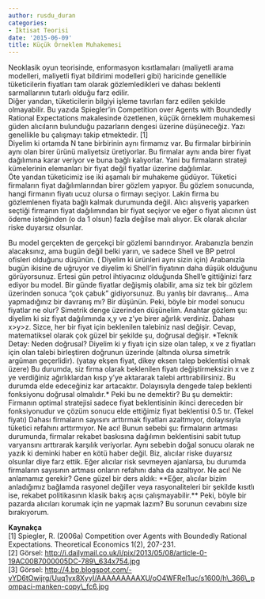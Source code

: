 ```yaml
---
author: rusdu_duran
categories:
- İktisat Teorisi
date: '2015-06-09'
title: Küçük Örneklem Muhakemesi
---
```


Neoklasik oyun teorisinde, enformasyon kısıtlamaları (maliyetli arama modelleri, maliyetli fiyat bildirimi modelleri gibi) haricinde genellikle tüketicilerin fiyatları tam olarak gözlemledikleri ve dahası beklenti sarmallarının tutarlı olduğu farz edilir.  
Diğer yandan, tüketicilerin bilgiyi işleme tavırları farz edilen şekilde olmayabilir. Bu yazıda Spiegler’in Competition over Agents with Boundedly Rational Expectations makalesinde özetlenen, küçük örneklem muhakemesi güden alıcıların bulunduğu pazarların dengesi üzerine düşüneceğiz. Yazı genellikle bu çalışmayı takip etmektedir. \[1\]  
Diyelim ki ortamda N tane birbirinin aynı firmamız var. Bu firmalar birbirinin aynı olan birer ürünü maliyetsiz üretiyorlar. Bu firmalar aynı anda birer fiyat dağılımına karar veriyor ve buna bağlı kalıyorlar. Yani bu firmaların strateji kümelerinin elemanları bir fiyat değil fiyatlar üzerine dağılımlar.  
Öte yandan tüketicimiz ise iki aşamalı bir muhakeme güdüyor. Tüketici firmaların fiyat dağılımlarından birer gözlem yapıyor. Bu gözlem sonucunda, hangi firmanın fiyatı ucuz olursa o firmayı seçiyor. Lakin firma bu gözlemlenen fiyata bağlı kalmak durumunda değil. Alıcı alışveriş yaparken seçtiği firmanın fiyat dağılımından bir fiyat seçiyor ve eğer o fiyat alıcının üst ödeme isteğinden (o da 1 olsun) fazla değilse malı alıyor. Ek olarak alıcılar riske duyarsız olsunlar.  
</figure>  
Bu model gerçekten de gerçekçi bir gözlemi barındırıyor. Arabanızla benzin alacaksınız, ama bugün değil belki yarın, ve sadece Shell ve BP petrol ofisleri olduğunu düşünün. ( Diyelim ki ürünleri aynı sizin için) Arabanızla bugün ikisine de uğruyor ve diyelim ki Shell’in fiyatının daha düşük olduğunu görüyorsunuz. Ertesi gün petrol ihtiyacınız olduğunda Shell’e gittiğinizi farz ediyor bu model. Bir günde fiyatlar değişmiş olabilir, ama siz tek bir gözlem üzerinden sonuca “çok çabuk” gidiyorsunuz. Bu yanlış bir davranış… Ama yapmadığınız bir davranış mı? Bir düşünün.  
Peki, böyle bir model sonucu fiyatlar ne olur? Simetrik denge üzerinden düşünelim. Anahtar gözlem şu: diyelim ki siz fiyat dağılımında x,y ve z’ye birer ağırlık verdiniz. Dahası x&gt;y&gt;z. Sizce, her bir fiyat için beklenilen talebiniz nasl değişir. Cevap, matematiksel olarak çok güzel bir şekilde şu, doğrusal değişir.  
*Teknik Detay: Neden doğrusal? Diyelim ki y fiyatı için size olan talep, x ve z fiyatları için olan talebi birleştiren doğrunun üzerinde (altında olursa simetrik argüman geçerlidir). (yatay ekşen fiyat, dikey eksen talep beklentisi olmak üzere) Bu durumda, siz firma olarak beklenilen fiyatı değiştirmeksizin x ve z ye verdiğiniz ağırlıklardan kısp y’ye aktararak talebi arttırabilirsiniz. Bu durumda elde edeceğiniz kar artacaktır. Dolayısıyla dengede talep beklenti fonksiyonu doğrusal olmalıdır.*  
Peki bu ne demektir? Bu şu demektir: Firmanın optimal stratejisi sadece fiyat beklentisinin ikinci dereceden bir fonksiyonudur ve çözüm sonucu elde ettiğimiz fiyat beklentisi 0.5 tır. (Tekel fiyatı) Dahası firmaların sayısını arttırmak fiyatları azaltmıyor, dolayısıyla tüketici refahını arttırmıyor. Ne acı! Bunun sebebi şu: firmaların artması durumunda, firmalar rekabet baskısına dağılımın beklentisini sabit tutup varyansını arttırarak karşılık veriyorlar.  
Aynı sebebin doğal sonucu olarak ne yazık ki deminki haber en kötü haber değil. Biz, alıcılar riske duyarsız olsunlar diye farz ettik. Eğer alıcılar risk sevmeyen ajanlarsa, bu durumda firmaların sayısının artması onların refahını daha da azaltıyor. Ne acı!  
Ne anlamamız gerekir? Gene güzel bir ders aldık:  
**Eğer, alıcılar bizim anladığımız bağlamda rasyonel değiller veya rasyonaliteleri bir şekilde kısıtlı ise, rekabet politikasının klasik bakış açısı çalışmayabilir.**  
Peki, böyle bir pazarda alıcıları korumak için ne yapmak lazım? Bu sorunun cevabını size bırakıyorum.

**Kaynakça**  
\[1\] Spiegler, R. (2006a) Competition over Agents with Boundedly Rational Expectations. Theoretical Economics 1(2), 207-231.  
\[2\] Görsel: http://i.dailymail.co.uk/i/pix/2013/05/08/article-0-19AC00B7000005DC-789\_634x754.jpg  
\[3\] Görsel: http://4.bp.blogspot.com/-vYD6tOwijrg/Uuq1yx8XyyI/AAAAAAAAAXU/oO4WFRel1uc/s1600/h\_366\_pompaci-manken-copy\_fc6.jpg